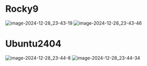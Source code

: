 # Rocky9
![image-2024-12-28_23-43-19](https://github.com/user-attachments/assets/c9ee626c-7664-4290-9580-18de821287ac)
![image-2024-12-28_23-43-46](https://github.com/user-attachments/assets/a99544d4-74b8-42b3-942a-a3e56b671bd6)

# Ubuntu2404
![image-2024-12-28_23-44-8](https://github.com/user-attachments/assets/0c7c23f1-3582-4295-a676-b4973aa28fc1)
![image-2024-12-28_23-44-34](https://github.com/user-attachments/assets/9a3e6cb7-715e-4ea1-a8a2-f90c8a5a7bb4)
